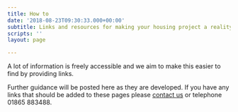 ```yaml
---
title: How to
date: '2018-08-23T09:30:33.000+00:00'
subtitle: Links and resources for making your housing project a reality
scripts: ''
layout: page

---
```

A lot of information is freely accessible and we aim to make this easier to find by providing links.

Further guidance will be posted here as they are developed. If you have any links that should be added to these pages please [contact us](/contact) or telephone 01865 883488.